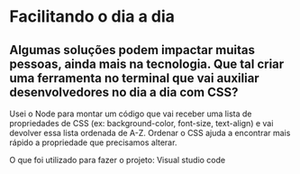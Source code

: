 # Facilitando o dia a dia

<h2> Algumas soluções podem impactar muitas pessoas, ainda mais na
tecnologia. Que tal criar uma ferramenta no terminal que vai auxiliar
desenvolvedores no dia a dia com CSS?</h2>

Usei o Node para montar um código que vai receber uma lista de
propriedades de CSS (ex: background-color, font-size, text-align) e vai devolver
essa lista ordenada de A-Z. Ordenar o CSS ajuda a encontrar mais rápido a
propriedade que precisamos alterar.


O que foi utilizado para fazer o projeto:
Visual studio code
